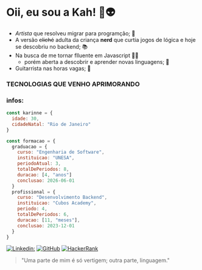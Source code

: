 # Oii, eu sou a Kah! 🖖👽
- *Artista* que resolveu migrar para programção; 🎨
- A versão ~~cliché~~ adulta da criança **nerd** que curtia jogos de lógica e hoje se descobriu no backend; 📚
- Na busca de me tornar flluente em Javascript 👩‍💻
  - porém aberta a descobrir e aprender novas linguagens; 🚀
- Guitarrista nas horas vagas; 🎸

### TECNOLOGIAS QUE VENHO APRIMORANDO

<link rel="stylesheet" href="https://cdn.jsdelivr.net/gh/devicons/devicon@v2.15.1/devicon.min.css">
          

### infos:

  ```javascript
  const karinne = {
    idade: 30,
    cidadeNatal: "Rio de Janeiro"
  }
  
  const formacao = {
    graduacao = {
      curso: "Engenharia de Software",
      instituicao: "UNESA",
      periodoAtual: 3,
      totalDePeriodos: 8,
      duracao: [4, "anos"]
      conclusao: 2026-06-01
    }
    profissional = {
      curso: "Desenvolvimento Backend",
      instituicao: "Cubos Academy",
      periodo: 4,
      totalDePeriodos: 6,
      duracao: [11, "meses"],
      conclusao: 2023-12-01
    }
  }
```

[![Linkedin:](https://img.shields.io/badge/-Linkedin-black?style=flat-square&logo=Linkedin&logoColor=white&link=https://www.linkedin.com/in/karinnealmeida93/)](https://www.linkedin.com/in/karinnealmeida93/)
[![GitHub](https://img.shields.io/github/followers/Karinne?label=follow&style=social)](https://github.com/karinnealmeida)
[![HackerRank](https://badgen.net/static/HackerRank/KarinneAlmeida/green?icon=https://hrcdn.net/fcore/assets/work/header/hackerrank_logo-21e2867566.svg)](https://www.hackerrank.com/karinnealmeida)

> "Uma parte de mim
é só vertigem;
outra parte,
linguagem."

